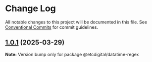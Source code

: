 # Change Log

All notable changes to this project will be documented in this file.
See [Conventional Commits](https://conventionalcommits.org) for commit guidelines.

## [1.0.1](https://github.com/etcdigital/packages/compare/@etcdigital/datatime-regex@1.0.0...@etcdigital/datatime-regex@1.0.1) (2025-03-29)

**Note:** Version bump only for package @etcdigital/datatime-regex
